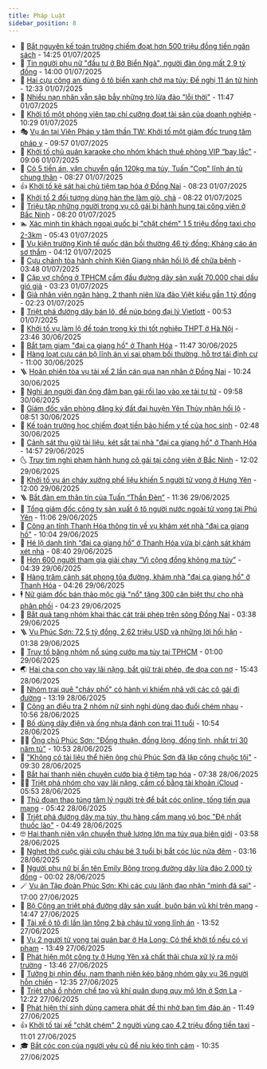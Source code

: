 ```yaml
---
title: Pháp Luật
sidebar_position: 8
---
```


<!-- dantri-phap-luat:START -->
- 🌊 [Bắt nguyên kế toán trưởng chiếm đoạt hơn 500 triệu đồng tiền ngân sách](https://dantri.com.vn/phap-luat/bat-nguyen-ke-toan-truong-chiem-doat-hon-500-trieu-dong-tien-ngan-sach-20250701210318125.htm) - 14:25 01/07/2025
- 🐲 [Tin người phụ nữ &quot;đầu tư ở Bờ Biển Ngà&quot;, người đàn ông mất 2,9 tỷ đồng](https://dantri.com.vn/phap-luat/tin-nguoi-phu-nu-dau-tu-o-bo-bien-nga-nguoi-dan-ong-mat-29-ty-dong-20250701194912534.htm) - 14:00 01/07/2025
- 🌁 [Hai cựu công an dùng ô tô biển xanh chở ma túy: Đề nghị 11 án tử hình](https://dantri.com.vn/phap-luat/hai-cuu-cong-an-dung-o-to-bien-xanh-cho-ma-tuy-de-nghi-11-an-tu-hinh-20250701192138538.htm) - 12:33 01/07/2025
- 🎃 [Nhiều nạn nhân vẫn sập bẫy những trò lừa đảo &quot;lỗi thời&quot;](https://dantri.com.vn/phap-luat/nhieu-nan-nhan-van-sap-bay-nhung-tro-lua-dao-loi-thoi-20250701171203222.htm) - 11:47 01/07/2025
- 🦅 [Khởi tố một phóng viên tạp chí cưỡng đoạt tài sản của doanh nghiệp](https://dantri.com.vn/phap-luat/khoi-to-mot-phong-vien-tap-chi-cuong-doat-tai-san-cua-doanh-nghiep-20250701170445293.htm) - 10:29 01/07/2025
- 🎭 [Vụ án tại Viện Pháp y tâm thần TW: Khởi tố một giám đốc trung tâm pháp y](https://dantri.com.vn/phap-luat/vu-an-tai-vien-phap-y-tam-than-tw-khoi-to-mot-giam-doc-trung-tam-phap-y-20250701163045008.htm) - 09:57 01/07/2025
- 🤗 [Khởi tố chủ quán karaoke cho nhóm khách thuê phòng VIP “bay lắc”](https://dantri.com.vn/phap-luat/khoi-to-chu-quan-karaoke-cho-nhom-khach-thue-phong-vip-bay-lac-20250701152137297.htm) - 09:06 01/07/2025
- 🚀 [Có 5 tiền án, vận chuyển gần 120kg ma túy, Tuấn &quot;Cọp&quot; lĩnh án tù chung thân](https://dantri.com.vn/phap-luat/co-5-tien-an-van-chuyen-gan-120kg-ma-tuy-tuan-cop-linh-an-tu-chung-than-20250626112136407.htm) - 08:27 01/07/2025
- 👍 [Khởi tố kẻ sát hại chủ tiệm tạp hóa ở Đồng Nai](https://dantri.com.vn/phap-luat/khoi-to-ke-sat-hai-chu-tiem-tap-hoa-o-dong-nai-20250701151712831.htm) - 08:23 01/07/2025
- 🧐 [Khởi tố 2 đối tượng dùng hàn the làm giò, chả](https://dantri.com.vn/phap-luat/khoi-to-2-doi-tuong-dung-han-the-lam-gio-cha-20250701151601403.htm) - 08:22 01/07/2025
- 🫶 [Triệu tập những người trong vụ cô gái bị hành hung tại công viên ở Bắc Ninh](https://dantri.com.vn/phap-luat/trieu-tap-nhung-nguoi-trong-vu-co-gai-bi-hanh-hung-tai-cong-vien-o-bac-ninh-20250701151509652.htm) - 08:20 01/07/2025
- 🏊 [Xác minh tin khách ngoại quốc bị &quot;chặt chém&quot; 1,5 triệu đồng taxi cho 2-3km](https://dantri.com.vn/phap-luat/xac-minh-tin-khach-ngoai-quoc-bi-chat-chem-15-trieu-dong-taxi-cho-2-3km-20250701123023657.htm) - 05:43 01/07/2025
- 🌋 [Vụ kiện trường Kinh tế quốc dân bồi thường 46 tỷ đồng: Kháng cáo án sơ thẩm](https://dantri.com.vn/phap-luat/vu-kien-truong-kinh-te-quoc-dan-boi-thuong-46-ty-dong-khang-cao-an-so-tham-20250701103944675.htm) - 04:12 01/07/2025
- 👹 [Cựu chánh tòa hành chính Kiên Giang nhận hối lộ để chữa bệnh](https://dantri.com.vn/phap-luat/cuu-chanh-toa-hanh-chinh-kien-giang-nhan-hoi-lo-de-chua-benh-20250630155313876.htm) - 03:48 01/07/2025
- 🫣 [Cặp vợ chồng ở TPHCM cầm đầu đường dây sản xuất 70.000 chai dầu gió giả](https://dantri.com.vn/phap-luat/cap-vo-chong-o-tphcm-cam-dau-duong-day-san-xuat-70000-chai-dau-gio-gia-20250701090212092.htm) - 03:23 01/07/2025
- 🎃 [Giả nhân viên ngân hàng, 2 thanh niên lừa đảo Việt kiều gần 1 tỷ đồng](https://dantri.com.vn/phap-luat/gia-nhan-vien-ngan-hang-2-thanh-nien-lua-dao-viet-kieu-gan-1-ty-dong-20250701082153910.htm) - 02:23 01/07/2025
- 🌝 [Triệt phá đường dây bán lô, đề núp bóng đại lý Vietlott](https://dantri.com.vn/phap-luat/triet-pha-duong-day-ban-lo-de-nup-bong-dai-ly-vietlott-20250701071153982.htm) - 00:53 01/07/2025
- 🚀 [Khởi tố vụ làm lộ đề toán trong kỳ thi tốt nghiệp THPT ở Hà Nội](https://dantri.com.vn/phap-luat/khoi-to-vu-lam-lo-de-toan-trong-ky-thi-tot-nghiep-thpt-o-ha-noi-20250701064020290.htm) - 23:46 30/06/2025
- 🥷 [Bắt tạm giam &quot;đại ca giang hồ&quot; ở Thanh Hóa](https://dantri.com.vn/phap-luat/bat-tam-giam-dai-ca-giang-ho-o-thanh-hoa-20250630184006738.htm) - 11:47 30/06/2025
- 👺 [Hàng loạt cựu cán bộ lĩnh án vì sai phạm bồi thường, hỗ trợ tái định cư](https://dantri.com.vn/phap-luat/hang-loat-cuu-can-bo-linh-an-vi-sai-pham-boi-thuong-ho-tro-tai-dinh-cu-20250630173043882.htm) - 11:00 30/06/2025
- 🪜 [Hoãn phiên tòa vụ tài xế 2 lần cán qua nạn nhân ở Đồng Nai](https://dantri.com.vn/phap-luat/hoan-phien-toa-vu-tai-xe-2-lan-can-qua-nan-nhan-o-dong-nai-20250630152851498.htm) - 10:24 30/06/2025
- 🦄 [Nghi án người đàn ông đâm bạn gái rồi lao vào xe tải tự tử](https://dantri.com.vn/phap-luat/nghi-an-nguoi-dan-ong-dam-ban-gai-roi-lao-vao-xe-tai-tu-tu-20250630164013175.htm) - 09:58 30/06/2025
- 🦍 [Giám đốc văn phòng đăng ký đất đai huyện Yên Thủy nhận hối lộ](https://dantri.com.vn/phap-luat/giam-doc-van-phong-dang-ky-dat-dai-huyen-yen-thuy-nhan-hoi-lo-20250630154407171.htm) - 08:51 30/06/2025
- 🌁 [Kế toán trường học chiếm đoạt tiền bảo hiểm y tế của học sinh](https://dantri.com.vn/phap-luat/ke-toan-truong-hoc-chiem-doat-tien-bao-hiem-y-te-cua-hoc-sinh-20250630081939706.htm) - 02:48 30/06/2025
- 💯 [Cảnh sát thu giữ tài liệu, két sắt tại nhà &quot;đại ca giang hồ&quot; ở Thanh Hóa](https://dantri.com.vn/phap-luat/canh-sat-thu-giu-tai-lieu-ket-sat-tai-nha-dai-ca-giang-ho-o-thanh-hoa-20250629202417247.htm) - 14:57 29/06/2025
- 🌜 [Truy tìm nghi phạm hành hung cô gái tại công viên ở Bắc Ninh](https://dantri.com.vn/phap-luat/truy-tim-nghi-pham-hanh-hung-co-gai-tai-cong-vien-o-bac-ninh-20250629184930466.htm) - 12:02 29/06/2025
- 👹 [Khởi tố vụ án cháy xưởng phế liệu khiến 5 người tử vong ở Hưng Yên](https://dantri.com.vn/phap-luat/khoi-to-vu-an-chay-xuong-phe-lieu-khien-5-nguoi-tu-vong-o-hung-yen-20250629184635247.htm) - 12:00 29/06/2025
- 🪜 [Bắt đàn em thân tín của Tuấn “Thần Đèn”](https://dantri.com.vn/phap-luat/bat-dan-em-than-tin-cua-tuan-than-den-20250629180627381.htm) - 11:36 29/06/2025
- 🦩 [Tổng giám đốc công ty sản xuất ô tô người nước ngoài tử vong tại Phú Yên](https://dantri.com.vn/phap-luat/tong-giam-doc-cong-ty-san-xuat-o-to-nguoi-nuoc-ngoai-tu-vong-tai-phu-yen-20250629174552206.htm) - 11:06 29/06/2025
- 💂 [Công an tỉnh Thanh Hóa thông tin về vụ khám xét nhà &quot;đại ca giang hồ&quot;](https://dantri.com.vn/phap-luat/cong-an-tinh-thanh-hoa-thong-tin-ve-vu-kham-xet-nha-dai-ca-giang-ho-20250629155104330.htm) - 10:04 29/06/2025
- 💃 [Hé lộ danh tính “đại ca giang hồ” ở Thanh Hóa vừa bị cảnh sát khám xét nhà](https://dantri.com.vn/phap-luat/he-lo-danh-tinh-dai-ca-giang-ho-o-thanh-hoa-vua-bi-canh-sat-kham-xet-nha-20250629151606108.htm) - 08:40 29/06/2025
- 🧐 [Hơn 600 người tham gia giải chạy “Vì cộng đồng không ma túy”](https://dantri.com.vn/phap-luat/hon-600-nguoi-tham-gia-giai-chay-vi-cong-dong-khong-ma-tuy-20250629104535135.htm) - 04:39 29/06/2025
- 🤗 [Hàng trăm cảnh sát phong tỏa đường, khám nhà &quot;đại ca giang hồ&quot; ở Thanh Hóa](https://dantri.com.vn/phap-luat/hang-tram-canh-sat-phong-toa-duong-kham-nha-dai-ca-giang-ho-o-thanh-hoa-20250629111118702.htm) - 04:26 29/06/2025
- 🕴 [Nữ giám đốc bán thảo mộc giả &quot;nổ&quot; tặng 300 căn biệt thự cho nhà phân phối](https://dantri.com.vn/phap-luat/nu-giam-doc-ban-thao-moc-gia-no-tang-300-can-biet-thu-cho-nha-phan-phoi-20250629103941882.htm) - 04:23 29/06/2025
- 🐎 [Bắt quả tang nhóm khai thác cát trái phép trên sông Đồng Nai](https://dantri.com.vn/phap-luat/bat-qua-tang-nhom-khai-thac-cat-trai-phep-tren-song-dong-nai-20250629100023829.htm) - 03:38 29/06/2025
- 🪜 [Vụ Phúc Sơn: 72,5 tỷ đồng, 2,62 triệu USD và những lời hối hận](https://dantri.com.vn/phap-luat/vu-phuc-son-725-ty-dong-262-trieu-usd-va-nhung-loi-hoi-han-20250629000133855.htm) - 01:38 29/06/2025
- 🤭 [Truy tố băng nhóm nổ súng cướp ma túy tại TPHCM](https://dantri.com.vn/phap-luat/truy-to-bang-nhom-no-sung-cuop-ma-tuy-tai-tphcm-20250628130439676.htm) - 01:00 29/06/2025
- 🌏 [Hai cha con cho vay lãi nặng, bắt giữ trái phép, đe dọa con nợ](https://dantri.com.vn/phap-luat/hai-cha-con-cho-vay-lai-nang-bat-giu-trai-phep-de-doa-con-no-20250628220652042.htm) - 15:43 28/06/2025
- 🎃 [Nhóm trai quê &quot;cháy phố&quot; có hành vi khiếm nhã với các cô gái đi đường](https://dantri.com.vn/phap-luat/nhom-trai-que-chay-pho-co-hanh-vi-khiem-nha-voi-cac-co-gai-di-duong-20250628192451680.htm) - 13:19 28/06/2025
- 🗽 [Công an điều tra 2 nhóm nữ sinh nghi dùng dao đuổi chém nhau](https://dantri.com.vn/phap-luat/cong-an-dieu-tra-2-nhom-nu-sinh-nghi-dung-dao-duoi-chem-nhau-20250628173729010.htm) - 10:56 28/06/2025
- 🌁 [Bố dùng dây điện và ống nhựa đánh con trai 11 tuổi](https://dantri.com.vn/phap-luat/bo-dung-day-dien-va-ong-nhua-danh-con-trai-11-tuoi-20250628173734093.htm) - 10:54 28/06/2025
- 🧑‍💻 [Ông chủ Phúc Sơn: &quot;Đồng thuận, đồng lòng, đồng tình, nhất trí 30 năm tù&quot;](https://dantri.com.vn/phap-luat/ong-chu-phuc-son-dong-thuan-dong-long-dong-tinh-nhat-tri-30-nam-tu-20250628174649536.htm) - 10:53 28/06/2025
- 🌮 [&quot;Không có tài liệu thể hiện ông chủ Phúc Sơn đã lập công chuộc tội&quot;](https://dantri.com.vn/phap-luat/khong-co-tai-lieu-the-hien-ong-chu-phuc-son-da-lap-cong-chuoc-toi-20250628161321644.htm) - 09:30 28/06/2025
- 🤗 [Bắt hai thanh niên chuyên cướp bia ở tiệm tạp hóa](https://dantri.com.vn/phap-luat/bat-hai-thanh-nien-chuyen-cuop-bia-o-tiem-tap-hoa-20250628142016201.htm) - 07:38 28/06/2025
- 👨‍🏫 [Triệt phá nhóm cho vay lãi nặng, cầm cố bằng tài khoản iCloud](https://dantri.com.vn/phap-luat/triet-pha-nhom-cho-vay-lai-nang-cam-co-bang-tai-khoan-icloud-20250628120308893.htm) - 05:53 28/06/2025
- 🎉 [Thủ đoạn thao túng tâm lý người trẻ để bắt cóc online, tống tiền qua mạng](https://dantri.com.vn/phap-luat/thu-doan-thao-tung-tam-ly-nguoi-tre-de-bat-coc-online-tong-tien-qua-mang-20250627142018179.htm) - 05:42 28/06/2025
- 🤗 [Triệt phá đường dây ma túy, thu hàng cấm mang vỏ bọc &quot;Đệ nhất thuốc lào&quot;](https://dantri.com.vn/phap-luat/triet-pha-duong-day-ma-tuy-thu-hang-cam-mang-vo-boc-de-nhat-thuoc-lao-20250628114350932.htm) - 04:49 28/06/2025
- 🤓 [Hai thanh niên vận chuyển thuê lượng lớn ma túy qua biên giới](https://dantri.com.vn/phap-luat/hai-thanh-nien-van-chuyen-thue-luong-lon-ma-tuy-qua-bien-gioi-20250628102131683.htm) - 03:58 28/06/2025
- 👹 [Nghẹt thở cuộc giải cứu cháu bé 3 tuổi bị bắt cóc lúc nửa đêm](https://dantri.com.vn/phap-luat/nghet-tho-cuoc-giai-cuu-chau-be-3-tuoi-bi-bat-coc-luc-nua-dem-20250628092647704.htm) - 03:16 28/06/2025
- 🐘 [Người phụ nữ bí ẩn tên Emily Bông trong đường dây lừa đảo 2.000 tỷ đồng](https://dantri.com.vn/phap-luat/nguoi-phu-nu-bi-an-ten-emily-bong-trong-duong-day-lua-dao-2000-ty-dong-20250627230907743.htm) - 00:02 28/06/2025
- 🪄 [Vụ án Tập đoàn Phúc Sơn: Khi các cựu lãnh đạo nhận &quot;mình đã sai&quot;](https://dantri.com.vn/phap-luat/vu-an-tap-doan-phuc-son-khi-cac-cuu-lanh-dao-nhan-minh-da-sai-20250627192501363.htm) - 17:00 27/06/2025
- 💄 [Bộ Công an triệt phá đường dây sản xuất, buôn bán vũ khí trên mạng](https://dantri.com.vn/phap-luat/bo-cong-an-triet-pha-duong-day-san-xuat-buon-ban-vu-khi-tren-mang-20250627214142778.htm) - 14:47 27/06/2025
- 🐎 [Tài xế ô tô đi lấn làn tông 2 bà cháu tử vong lĩnh án](https://dantri.com.vn/phap-luat/tai-xe-o-to-di-lan-lan-tong-2-ba-chau-tu-vong-linh-an-20250627203803510.htm) - 13:52 27/06/2025
- 💯 [Vụ 2 người tử vong tại quán bar ở Hạ Long: Có thể khởi tố nếu có vi phạm](https://dantri.com.vn/phap-luat/vu-2-nguoi-tu-vong-tai-quan-bar-o-ha-long-co-the-khoi-to-neu-co-vi-pham-20250627112740123.htm) - 13:49 27/06/2025
- 💯 [Phát hiện một công ty ở Hưng Yên xả chất thải chưa xử lý ra môi trường](https://dantri.com.vn/phap-luat/phat-hien-mot-cong-ty-o-hung-yen-xa-chat-thai-chua-xu-ly-ra-moi-truong-20250627203058119.htm) - 13:46 27/06/2025
- 🌈 [Tưởng bị nhìn đểu, nam thanh niên kéo băng nhóm gây vụ 36 người hỗn chiến](https://dantri.com.vn/phap-luat/tuong-bi-nhin-deu-nam-thanh-nien-keo-bang-nhom-gay-vu-36-nguoi-hon-chien-20250627184920345.htm) - 12:35 27/06/2025
- 🧠 [Triệt phá ổ nhóm chế tạo vũ khí quân dụng quy mô lớn ở Sơn La](https://dantri.com.vn/phap-luat/triet-pha-o-nhom-che-tao-vu-khi-quan-dung-quy-mo-lon-o-son-la-20250627185424262.htm) - 12:22 27/06/2025
- 🌈 [Phát hiện thí sinh dùng camera phát đề thi nhờ bạn tìm đáp án](https://dantri.com.vn/phap-luat/phat-hien-thi-sinh-dung-camera-phat-de-thi-nho-ban-tim-dap-an-20250627181206556.htm) - 11:49 27/06/2025
- 👍 [Khởi tố tài xế &quot;chặt chém&quot; 2 người vùng cao 4,2 triệu đồng tiền taxi](https://dantri.com.vn/phap-luat/khoi-to-tai-xe-chat-chem-2-nguoi-vung-cao-42-trieu-dong-tien-taxi-20250627175920101.htm) - 11:01 27/06/2025
- 🎓 [Bắt cóc con của người yêu cũ để níu kéo tình cảm](https://dantri.com.vn/phap-luat/bat-coc-con-cua-nguoi-yeu-cu-de-niu-keo-tinh-cam-20250627170429040.htm) - 10:35 27/06/2025<!-- dantri-phap-luat:END -->
